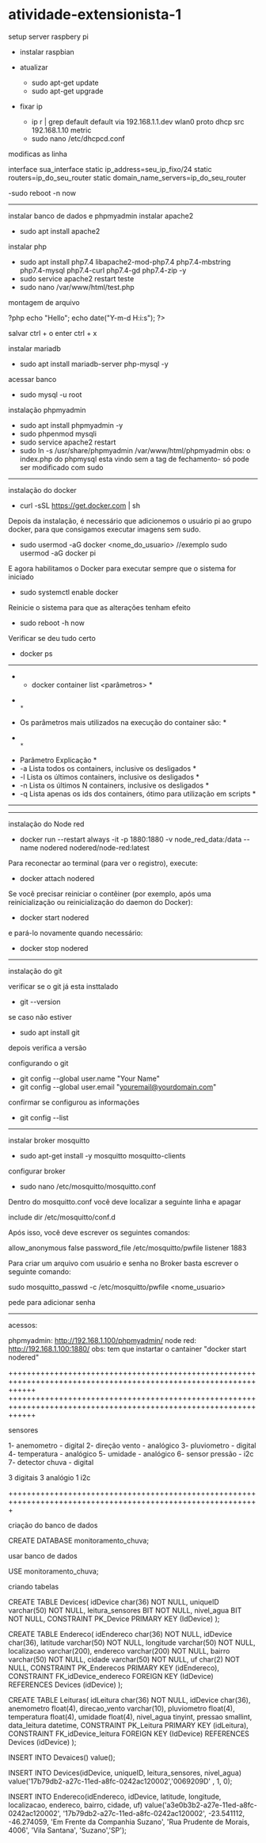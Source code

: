 # atividade-extensionista-1

setup server raspbery pi

* instalar raspbian
* atualizar
  - sudo apt-get update
  - sudo apt-get upgrade

* fixar ip
  - ip r | grep default
default via 192.168.1.1.dev wlan0 proto dhcp src 192.168.1.10 metric
  - sudo nano /etc/dhcpcd.conf

modificas as linha

interface sua_interface
static ip_address=seu_ip_fixo/24
static routers=ip_do_seu_router
static domain_name_servers=ip_do_seu_router 

 -sudo reboot -n now

******************************************************************************************************************

instalar banco de dados e phpmyadmin
 instalar apache2
 - sudo apt install apache2   

 instalar php
 - sudo apt install php7.4 libapache2-mod-php7.4 php7.4-mbstring php7.4-mysql php7.4-curl php7.4-gd php7.4-zip -y
 - sudo service apache2 restart
 teste
 - sudo nano /var/www/html/test.php

 montagem de arquivo

 ?php
 echo "Hello";
 echo date("Y-m-d H:i:s");
 ?>

 salvar ctrl + o
        enter
        ctrl + x

 instalar mariadb
 - sudo apt install mariadb-server php-mysql -y

acessar banco
 - sudo mysql -u root

instalação phpmyadmin
 - sudo apt install phpmyadmin -y
 - sudo phpenmod mysqli
 - sudo service apache2 restart
 - sudo ln -s /usr/share/phpmyadmin /var/www/html/phpmyadmin
 obs: o index.php do phpmysql esta vindo sem a tag de fechamento- só pode ser modificado com sudo 

******************************************************************************************************************

instalação do docker

 - curl -sSL https://get.docker.com | sh
 
Depois da instalação, é necessário que adicionemos o usuário pi ao grupo docker, para que consigamos executar imagens sem sudo.

 - sudo usermod -aG docker <nome_do_usuario> //exemplo sudo usermod -aG docker pi

E agora habilitamos o Docker para executar sempre que o sistema for iniciado

 - sudo systemctl enable docker

Reinicie o sistema para que as alterações tenham efeito

 - sudo reboot -h now

Verificar se deu tudo certo

 - docker ps
************************************************************************************
* - docker container list <parâmetros>                                             *
*                                                                                  *
* Os parâmetros mais utilizados na execução do container são:                      *
*                                                                                  *
* Parâmetro   	             Explicação                                            *         
*    -a	     Lista todos os containers, inclusive os desligados                    *
*    -l	     Lista os últimos containers, inclusive os desligados                  *
*    -n	     Lista os últimos N containers, inclusive os desligados                *
*    -q	     Lista apenas os ids dos containers, ótimo para utilização em scripts  *
************************************************************************************
******************************************************************************************************************

instalação do Node red

 - docker run --restart always -it -p 1880:1880 -v node_red_data:/data --name nodered nodered/node-red:latest


Para reconectar ao terminal (para ver o registro), execute:

 - docker attach nodered

Se você precisar reiniciar o contêiner (por exemplo, após uma reinicialização ou reinicialização do daemon do Docker):

 - docker start nodered

e pará-lo novamente quando necessário:

 - docker stop nodered

******************************************************************************************************************

instalação do git

verificar se o git já esta insttalado

 - git --version

se caso não estiver

 - sudo apt install git

depois verifica a versão

configurando o git

 - git config --global user.name "Your Name"
 - git config --global user.email "youremail@yourdomain.com"

confirmar se configurou as informações

 - git config --list

******************************************************************************************************************

instalar broker mosquitto

 - sudo apt-get install -y mosquitto mosquitto-clients

configurar broker

 - sudo nano /etc/mosquitto/mosquitto.conf

Dentro do mosquitto.conf você deve localizar a seguinte linha e apagar

include dir /etc/mosquitto/conf.d

Após isso, você deve escrever os seguintes comandos:

allow_anonymous false
password_file /etc/mosquitto/pwfile
listener 1883

Para criar um arquivo com usuário e senha no Broker basta escrever o seguinte comando:

sudo mosquitto_passwd -c /etc/mosquitto/pwfile <nome_usuario>

pede para adicionar senha


******************************************************************************************************************
acessos:

phpmyadmin: http://192.168.1.100/phpmyadmin/
node red: http://192.168.1.100:1880/   obs: tem que instartar o cantainer "docker start nodered"

++++++++++++++++++++++++++++++++++++++++++++++++++++++++++++++++++++++++++++++++++++++++++++++++++++++++++++++++++
++++++++++++++++++++++++++++++++++++++++++++++++++++++++++++++++++++++++++++++++++++++++++++++++++++++++++++++++++

sensores

1- anemometro - digital
2- direção vento - analógico
3- pluviometro - digital
4- temperatura - analógico
5- umidade - analógico
6- sensor pressão - i2c
7- detector chuva - digital

3 digitais
3 analógio
1 i2c

+++++++++++++++++++++++++++++++++++++++++++++++++++++++++++++++++++++++++++++++++++++++++++++++++++++++++++++

criação do banco de dados

CREATE DATABASE monitoramento_chuva;

usar banco de dados

USE monitoramento_chuva;

criando tabelas

CREATE TABLE Devices(
	idDevice char(36) NOT NULL,
	uniqueID varchar(50) NOT NULL,
        leitura_sensores BIT NOT NULL,
	nivel_agua BIT NOT NULL,
	CONSTRAINT PK_Device PRIMARY KEY (IdDevice)
);

CREATE TABLE Endereco(
	idEndereco char(36) NOT NULL,
	idDevice char(36),
	latitude varchar(50) NOT NULL,
	longitude varchar(50) NOT NULL,
        localizacao varchar(200),
	endereco varchar(200) NOT NULL,
	bairro varchar(50) NOT NULL,
	cidade varchar(50) NOT NULL,
	uf char(2) NOT NULL,
	CONSTRAINT PK_Enderecos PRIMARY KEY (idEndereco),
	CONSTRAINT FK_idDevice_endereco  FOREIGN KEY (IdDevice) REFERENCES Devices (idDevice)
);

CREATE TABLE Leituras(
	idLeitura char(36) NOT NULL,
	idDevice char(36),
	anemometro float(4),
        direcao_vento varchar(10),
	pluviometro float(4),
	temperatura float(4),
	umidade float(4),
	nivel_agua tinyint,
	pressao smallint,
        data_leitura datetime,
	CONSTRAINT PK_Leitura PRIMARY KEY (idLeitura),
	CONSTRAINT FK_idDevice_leitura  FOREIGN KEY (IdDevice) REFERENCES Devices (idDevice)
);


INSERT INTO Devaices()
value();



INSERT INTO Devices(idDevice, uniqueID, leitura_sensores, nivel_agua)
value('17b79db2-a27c-11ed-a8fc-0242ac120002','0069209D' , 1, 0);

INSERT INTO Endereco(idEndereco, idDevice, latitude, longitude, localizacao, endereco, bairro, cidade, uf)
value('a3e0b3b2-a27e-11ed-a8fc-0242ac120002', '17b79db2-a27c-11ed-a8fc-0242ac120002', -23.541112, -46.274059, 'Em Frente da Companhia Suzano', 'Rua Prudente de Morais, 4006', 'Vila Santana', 'Suzano','SP');



